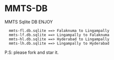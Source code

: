 # MMTS-DB

MMTS Sqlite DB 
ENJOY 

      mmts-fl.db.sqlite ==> Falaknuma to Lingampally
      mmts-lf.db.sqlite ==> Lingampally to Falaknuma
      mmts-hl.db.sqlite ==> Hyderabad to Lingampally
      mmts-lh.db.sqlite ==> Lingampally to Hyderabad


P.S: please fork and star it.
